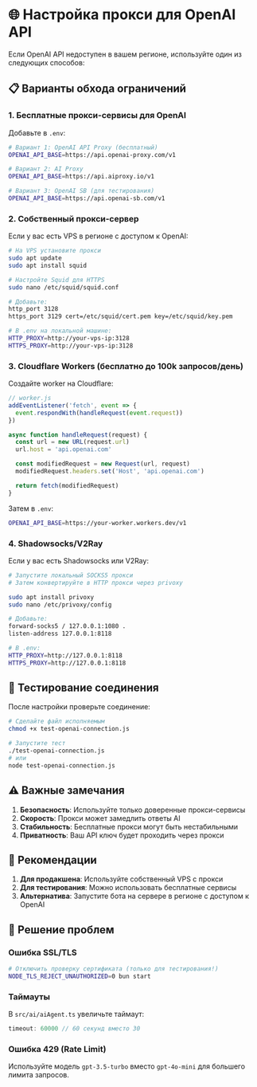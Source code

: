 # 🌐 Настройка прокси для OpenAI API

Если OpenAI API недоступен в вашем регионе, используйте один из следующих способов:

## 📋 Варианты обхода ограничений

### 1. Бесплатные прокси-сервисы для OpenAI

Добавьте в `.env`:
```bash
# Вариант 1: OpenAI API Proxy (бесплатный)
OPENAI_API_BASE=https://api.openai-proxy.com/v1

# Вариант 2: AI Proxy
OPENAI_API_BASE=https://api.aiproxy.io/v1

# Вариант 3: OpenAI SB (для тестирования)
OPENAI_API_BASE=https://api.openai-sb.com/v1
```

### 2. Собственный прокси-сервер

Если у вас есть VPS в регионе с доступом к OpenAI:

```bash
# На VPS установите прокси
sudo apt update
sudo apt install squid

# Настройте Squid для HTTPS
sudo nano /etc/squid/squid.conf

# Добавьте:
http_port 3128
https_port 3129 cert=/etc/squid/cert.pem key=/etc/squid/key.pem

# В .env на локальной машине:
HTTP_PROXY=http://your-vps-ip:3128
HTTPS_PROXY=http://your-vps-ip:3128
```

### 3. Cloudflare Workers (бесплатно до 100k запросов/день)

Создайте worker на Cloudflare:

```javascript
// worker.js
addEventListener('fetch', event => {
  event.respondWith(handleRequest(event.request))
})

async function handleRequest(request) {
  const url = new URL(request.url)
  url.host = 'api.openai.com'

  const modifiedRequest = new Request(url, request)
  modifiedRequest.headers.set('Host', 'api.openai.com')

  return fetch(modifiedRequest)
}
```

Затем в `.env`:
```bash
OPENAI_API_BASE=https://your-worker.workers.dev/v1
```

### 4. Shadowsocks/V2Ray

Если у вас есть Shadowsocks или V2Ray:

```bash
# Запустите локальный SOCKS5 прокси
# Затем конвертируйте в HTTP прокси через privoxy

sudo apt install privoxy
sudo nano /etc/privoxy/config

# Добавьте:
forward-socks5 / 127.0.0.1:1080 .
listen-address 127.0.0.1:8118

# В .env:
HTTP_PROXY=http://127.0.0.1:8118
HTTPS_PROXY=http://127.0.0.1:8118
```

## 🧪 Тестирование соединения

После настройки проверьте соединение:

```bash
# Сделайте файл исполняемым
chmod +x test-openai-connection.js

# Запустите тест
./test-openai-connection.js
# или
node test-openai-connection.js
```

## ⚠️ Важные замечания

1. **Безопасность**: Используйте только доверенные прокси-сервисы
2. **Скорость**: Прокси может замедлить ответы AI
3. **Стабильность**: Бесплатные прокси могут быть нестабильными
4. **Приватность**: Ваш API ключ будет проходить через прокси

## 🎯 Рекомендации

1. **Для продакшена**: Используйте собственный VPS с прокси
2. **Для тестирования**: Можно использовать бесплатные сервисы
3. **Альтернатива**: Запустите бота на сервере в регионе с доступом к OpenAI

## 🔧 Решение проблем

### Ошибка SSL/TLS
```bash
# Отключить проверку сертификата (только для тестирования!)
NODE_TLS_REJECT_UNAUTHORIZED=0 bun start
```

### Таймауты
В `src/ai/aiAgent.ts` увеличьте таймаут:
```typescript
timeout: 60000 // 60 секунд вместо 30
```

### Ошибка 429 (Rate Limit)
Используйте модель `gpt-3.5-turbo` вместо `gpt-4o-mini` для большего лимита запросов.
